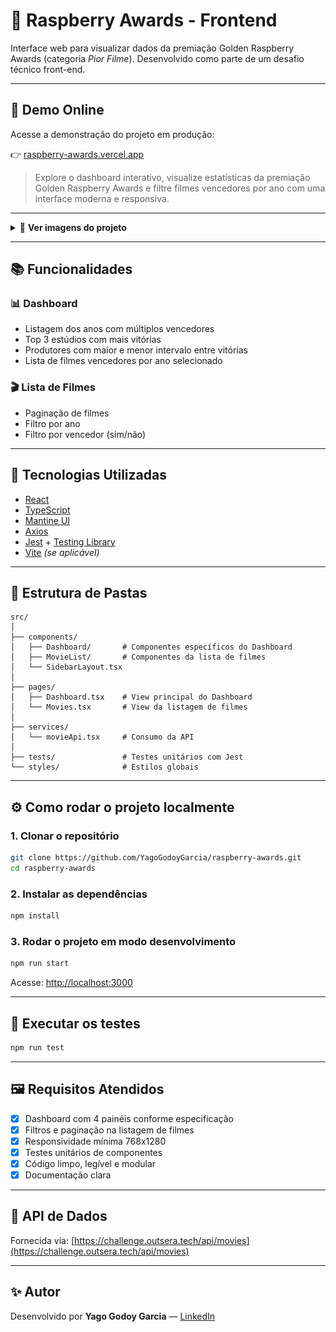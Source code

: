 # 🍿 Raspberry Awards - Frontend

Interface web para visualizar dados da premiação Golden Raspberry Awards (categoria *Pior Filme*). Desenvolvido como parte de um desafio técnico front-end.

---

## 🔗 Demo Online

Acesse a demonstração do projeto em produção:

👉 [raspberry-awards.vercel.app](https://raspberry-awards.vercel.app)

> Explore o dashboard interativo, visualize estatísticas da premiação Golden Raspberry Awards e filtre filmes vencedores por ano com uma interface moderna e responsiva.

---

<details>
  <summary>📸 <strong>Ver imagens do projeto</strong></summary>

<br>

### Dashboard
![Dashboard Screenshot](./assets/dashboard-preview.png)

### Lista de Filmes
![Lista de Filmes Screenshot](./assets/list-preview.png)

</details>

---

## 📚 Funcionalidades

### 📊 Dashboard
- Listagem dos anos com múltiplos vencedores
- Top 3 estúdios com mais vitórias
- Produtores com maior e menor intervalo entre vitórias
- Lista de filmes vencedores por ano selecionado

### 🎬 Lista de Filmes
- Paginação de filmes
- Filtro por ano
- Filtro por vencedor (sim/não)

---

## 🚀 Tecnologias Utilizadas

- [React](https://reactjs.org/)
- [TypeScript](https://www.typescriptlang.org/)
- [Mantine UI](https://mantine.dev/)
- [Axios](https://axios-http.com/)
- [Jest](https://jestjs.io/) + [Testing Library](https://testing-library.com/)
- [Vite](https://vitejs.dev/) *(se aplicável)*

---

## 📁 Estrutura de Pastas

```
src/
│
├── components/
│   ├── Dashboard/       # Componentes específicos do Dashboard
│   ├── MovieList/       # Componentes da lista de filmes
│   └── SidebarLayout.tsx
│
├── pages/
│   ├── Dashboard.tsx    # View principal do Dashboard
│   └── Movies.tsx       # View da listagem de filmes
│
├── services/
│   └── movieApi.tsx     # Consumo da API
│
├── tests/               # Testes unitários com Jest
└── styles/              # Estilos globais
```

---

## ⚙️ Como rodar o projeto localmente

### 1. Clonar o repositório

```bash
git clone https://github.com/YagoGodoyGarcia/raspberry-awards.git
cd raspberry-awards
```

### 2. Instalar as dependências

```bash
npm install
```

### 3. Rodar o projeto em modo desenvolvimento

```bash
npm run start
```

Acesse: [http://localhost:3000](http://localhost:3000)

---

## 🧪 Executar os testes

```bash
npm run test
```

---

## 🖼️ Requisitos Atendidos

- [x] Dashboard com 4 painéis conforme especificação
- [x] Filtros e paginação na listagem de filmes
- [x] Responsividade mínima 768x1280
- [x] Testes unitários de componentes
- [x] Código limpo, legível e modular
- [x] Documentação clara

---

## 🔗 API de Dados

Fornecida via: [https://challenge.outsera.tech/api/movies](https://challenge.outsera.tech/api/movies)

---

## ✨ Autor

Desenvolvido por **Yago Godoy Garcia** — [LinkedIn](https://www.linkedin.com/in/yago-godoy-204016130)